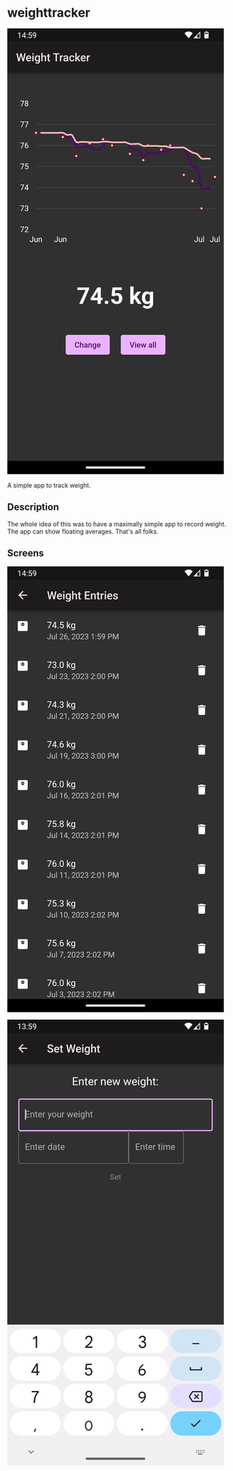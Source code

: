 # weighttracker

![weightracker-home.png](assets%2Fimg%2Fweightracker-home.png)

A simple app to track weight.

## Description

The whole idea of this was to have a maximally simple app to record weight.
The app can show floating averages.
That's all folks.

## Screens

![weightracker-entries.png](assets%2Fimg%2Fweightracker-entries.png)

![weightracker-changeweight-keyboard.png](assets%2Fimg%2Fweightracker-changeweight-keyboard.png)
